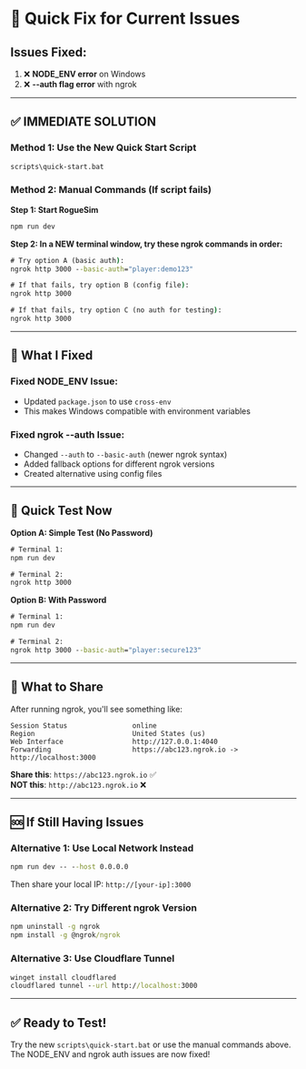 # 🚨 Quick Fix for Current Issues

## Issues Fixed:
1. ❌ **NODE_ENV error** on Windows
2. ❌ **--auth flag error** with ngrok

---

## ✅ **IMMEDIATE SOLUTION**

### Method 1: Use the New Quick Start Script
```cmd
scripts\quick-start.bat
```

### Method 2: Manual Commands (If script fails)

**Step 1: Start RogueSim**
```cmd
npm run dev
```

**Step 2: In a NEW terminal window, try these ngrok commands in order:**

```cmd
# Try option A (basic auth):
ngrok http 3000 --basic-auth="player:demo123"

# If that fails, try option B (config file):
ngrok http 3000

# If that fails, try option C (no auth for testing):
ngrok http 3000
```

---

## 🔧 **What I Fixed**

### Fixed NODE_ENV Issue:
- Updated `package.json` to use `cross-env` 
- This makes Windows compatible with environment variables

### Fixed ngrok --auth Issue:
- Changed `--auth` to `--basic-auth` (newer ngrok syntax)
- Added fallback options for different ngrok versions
- Created alternative using config files

---

## 🎯 **Quick Test Now**

**Option A: Simple Test (No Password)**
```cmd
# Terminal 1:
npm run dev

# Terminal 2:
ngrok http 3000
```

**Option B: With Password**
```cmd
# Terminal 1:
npm run dev

# Terminal 2:
ngrok http 3000 --basic-auth="player:secure123"
```

---

## 📱 **What to Share**

After running ngrok, you'll see something like:
```
Session Status                online
Region                        United States (us)
Web Interface                 http://127.0.0.1:4040
Forwarding                    https://abc123.ngrok.io -> http://localhost:3000
```

**Share this**: `https://abc123.ngrok.io` ✅  
**NOT this**: `http://abc123.ngrok.io` ❌

---

## 🆘 **If Still Having Issues**

### Alternative 1: Use Local Network Instead
```cmd
npm run dev -- --host 0.0.0.0
```
Then share your local IP: `http://[your-ip]:3000`

### Alternative 2: Try Different ngrok Version
```cmd
npm uninstall -g ngrok
npm install -g @ngrok/ngrok
```

### Alternative 3: Use Cloudflare Tunnel
```cmd
winget install cloudflared
cloudflared tunnel --url http://localhost:3000
```

---

## ✅ **Ready to Test!**

Try the new `scripts\quick-start.bat` or use the manual commands above. The NODE_ENV and ngrok auth issues are now fixed! 